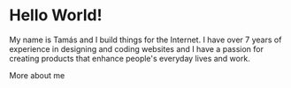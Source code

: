 # Hello World!

My name is Tamás and I build things for the Internet. I have over 7 years of experience in designing and coding websites and I have a passion for creating products that enhance people's everyday lives and work.

More about me

